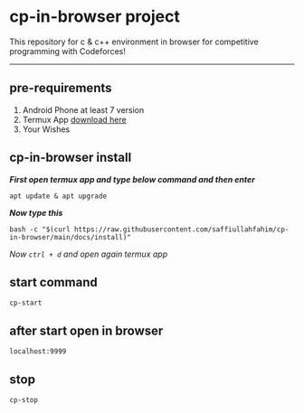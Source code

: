 # cp-in-browser project
This repository for c & c++ environment in browser for competitive programming with Codeforces!
___

## pre-requirements
1. Android Phone at least 7 version
2. Termux App [download here](https://github.com/termux/termux-app/releases/download/v0.118.0/termux-app_v0.118.0+github-debug_universal.apk)
3. Your Wishes

## cp-in-browser install

***First open termux app and type below command and then enter***

```
apt update & apt upgrade
```

***Now type this***
```
bash -c "$(curl https://raw.githubusercontent.com/saffiullahfahim/cp-in-browser/main/docs/install)"
```

*Now `ctrl + d` and open again termux app*

## start command
```
cp-start
```

## after start open in browser
```
localhost:9999
```

## stop
```
cp-stop
```
